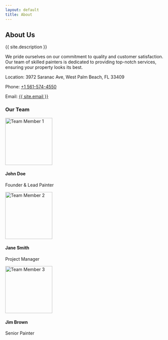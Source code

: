 ```yaml
---
layout: default
title: About
---
```


<section id="about" class="my-5">
    <div class="container">
        <h2 class="text-center">About Us</h2>
        <div class="row">
            <div class="col-md-8 mx-auto">
                <p>{{ site.description }}</p>
                <p>We pride ourselves on our commitment to quality and customer satisfaction. Our team of skilled painters is dedicated to providing top-notch services, ensuring your property looks its best.</p>
                <p>Location: 3972 Saranac Ave, West Palm Beach, FL 33409</p>
                <p>Phone: <a href="tel:+15615744550">+1 561-574-4550</a></p>
                <p>Email: <a href="mailto:{{ site.email }}">{{ site.email }}</a></p>
            </div>
        </div>
        <h3 class="text-center mt-5">Our Team</h3>
        <div class="row">
            <div class="col-md-4 text-center">
                <img src="/assets/images/team/member1.jpg" class="rounded-circle mb-3" alt="Team Member 1" width="150">
                <h4>John Doe</h4>
                <p>Founder & Lead Painter</p>
            </div>
            <div class="col-md-4 text-center">
                <img src="/assets/images/team/member2.jpg" class="rounded-circle mb-3" alt="Team Member 2" width="150">
                <h4>Jane Smith</h4>
                <p>Project Manager</p>
            </div>
            <div class="col-md-4 text-center">
                <img src="/assets/images/team/member3.jpg" class="rounded-circle mb-3" alt="Team Member 3" width="150">
                <h4>Jim Brown</h4>
                <p>Senior Painter</p>
            </div>
        </div>
    </div>
</section>

